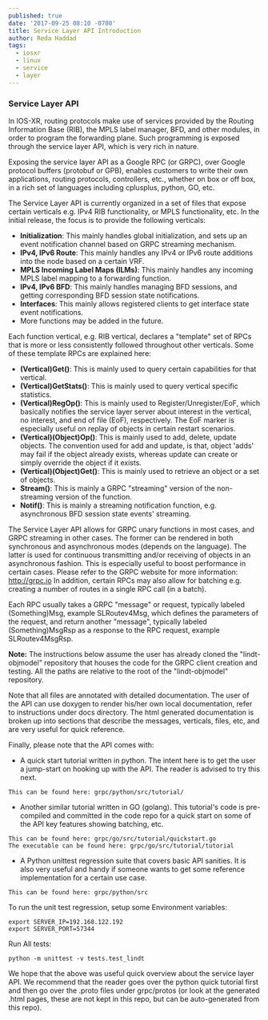 ```yaml
---
published: true
date: '2017-09-25 08:10 -0700'
title: Service Layer API Introduction
author: Reda Haddad
tags:
  - iosxr
  - linux
  - service
  - layer
---
```


### Service Layer API

In IOS-XR, routing protocols make use of services provided by the Routing Information Base (RIB), the MPLS label manager, BFD, and other modules, in order to program the forwarding plane. Such programming is exposed through the service layer API, which is very rich in nature. 

Exposing the service layer API as a Google RPC (or GRPC), over Google protocol buffers (protobuf or GPB), enables customers to write their own applications, routing protocols, controllers, etc., whether on box or off box, in a rich set of languages including cplusplus, python, GO, etc.

The Service Layer API is currently organized in a set of files that expose certain verticals e.g. IPv4 RIB functionality, or MPLS functionality, etc.
In the initial release, the focus is to provide the following verticals:

* **Initialization**: This mainly handles global initialization, and sets up an event notification channel based on GRPC streaming mechanism.
* **IPv4, IPv6 Route**: This mainly handles any IPv4 or IPv6 route additions into the node based on a certain VRF.
* **MPLS Incoming Label Maps (ILMs)**: This mainly handles any incoming MPLS label mapping to a forwarding function.
* **IPv4, IPv6 BFD**: This mainly handles managing BFD sessions, and getting corresponding BFD session state notifications.
* **Interfaces**: This mainly allows registered clients to get interface state event notifications.
* More functions may be added in the future.

Each function vertical, e.g. RIB vertical, declares a "template" set of RPCs that is more or less consistently followed throughout other verticals. Some of these template RPCs are explained here:

* **(Vertical)Get()**: This is mainly used to query certain capabilities for that vertical.
* **(Vertical)GetStats()**: This is mainly used to query vertical specific statistics.
* **(Vertical)RegOp()**: This is mainly used to Register/Unregister/EoF, which basically notifies the service layer server about interest in the vertical, no interest, and end of file (EoF), respectively. The EoF marker is especially useful on replay of objects in certain restart scenarios.
* **(Vertical)(Object)Op()**: This is mainly used to add, delete, update objects. The convention used for add and update, is that, object 'adds' may fail if the object already exists, whereas update can create or simply override the object if it exists.
* **(Vertical)(Object)Get()**: This is mainly used to retrieve an object or a set of objects.
* **Stream()**: This is mainly a GRPC "streaming" version of the non-streaming version of the function.
* **Notif()**: This is mainly a streaming notification function, e.g. asynchronous BFD session state events' streaming.

The Service Layer API allows for GRPC unary functions in most cases, and GRPC streaming in other cases. The former can be rendered in both synchronous and asynchronous modes (depends on the language). The latter is used for continuous transmitting and/or receiving of objects in an asynchronous fashion. This is especially useful to boost performance in certain cases. Please refer to the GRPC website for more information: <http://grpc.io>
In addition, certain RPCs may also allow for batching e.g. creating a number of routes in a single RPC call (in a batch).

Each RPC usually takes a GRPC "message" or request, typically labeled (Something)Msg, example SLRoutev4Msg, which defines the parameters of the request, and return another "message", typically labeled (Something)MsgRsp as a response to the RPC request, example SLRoutev4MsgRsp.

**Note:** The instructions below assume the user has already cloned the "lindt-objmodel" repository that houses the code for the GRPC client creation and testing. All the paths are relative to the root of the "lindt-objmodel" repository.

Note that all files are annotated with detailed documentation.
The user of the API can use doxygen to render his/her own local documentation, refer to instructions under docs directory. The html generated documentation is broken up into sections that describe the messages, verticals, files, etc, and are very useful for quick reference.

Finally, please note that the API comes with:

* A quick start tutorial written in python. The intent here is to get the user a jump-start on hooking up with the API. The reader is advised to try this next.

```
This can be found here: grpc/python/src/tutorial/
```

* Another similar tutorial written in GO (golang). This tutorial's code is pre-compiled and committed in the code repo for a quick start on some of the API key features showing batching, etc.

```
This can be found here: grpc/go/src/tutorial/quickstart.go
The executable can be found here: grpc/go/src/tutorial/tutorial
```

* A Python unittest regression suite that covers basic API sanities. It is also very useful and handy if someone wants to get some reference implementation for a certain use case.

```
This can be found here: grpc/python/src
```

To run the unit test regression, setup some Environment variables:

```
export SERVER_IP=192.168.122.192
export SERVER_PORT=57344
```

Run All tests:

```
python -m unittest -v tests.test_lindt
```

We hope that the above was useful quick overview about the service layer API. We recommend that the reader goes over the python quick tutorial first and then go over the .proto files under grpc/protos (or look at the generated .html pages, these are not kept in this repo, but can be auto-generated from this repo).
